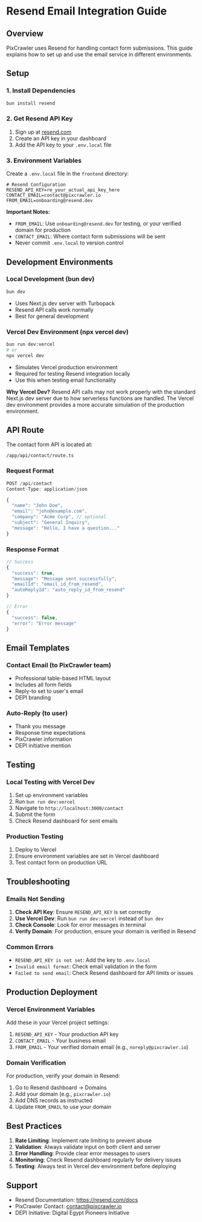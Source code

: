 # Resend Email Integration Guide

## Overview

PixCrawler uses Resend for handling contact form submissions. This guide explains how to set up and use the email
service in different environments.

## Setup

### 1. Install Dependencies

```bash
bun install resend
```

### 2. Get Resend API Key

1. Sign up at [resend.com](https://resend.com)
2. Create an API key in your dashboard
3. Add the API key to your `.env.local` file

### 3. Environment Variables

Create a `.env.local` file in the `frontend` directory:

```env
# Resend Configuration
RESEND_API_KEY=re_your_actual_api_key_here
CONTACT_EMAIL=contact@pixcrawler.io
FROM_EMAIL=onboarding@resend.dev
```

**Important Notes:**

- `FROM_EMAIL`: Use `onboarding@resend.dev` for testing, or your verified domain for production
- `CONTACT_EMAIL`: Where contact form submissions will be sent
- Never commit `.env.local` to version control

## Development Environments

### Local Development (bun dev)

```bash
bun dev
```

- Uses Next.js dev server with Turbopack
- Resend API calls work normally
- Best for general development

### Vercel Dev Environment (npx vercel dev)

```bash
bun run dev:vercel
# or
npx vercel dev
```

- Simulates Vercel production environment
- Required for testing Resend integration locally
- Use this when testing email functionality

**Why Vercel Dev?**
Resend API calls may not work properly with the standard Next.js dev server due to how serverless functions are handled.
The Vercel dev environment provides a more accurate simulation of the production environment.

## API Route

The contact form API is located at:

```
/app/api/contact/route.ts
```

### Request Format

```typescript
POST /api/contact
Content-Type: application/json

{
  "name": "John Doe",
  "email": "john@example.com",
  "company": "Acme Corp", // optional
  "subject": "General Inquiry",
  "message": "Hello, I have a question..."
}
```

### Response Format

```typescript
// Success
{
  "success": true,
  "message": "Message sent successfully",
  "emailId": "email_id_from_resend",
  "autoReplyId": "auto_reply_id_from_resend"
}

// Error
{
  "success": false,
  "error": "Error message"
}
```

## Email Templates

### Contact Email (to PixCrawler team)

- Professional table-based HTML layout
- Includes all form fields
- Reply-to set to user's email
- DEPI branding

### Auto-Reply (to user)

- Thank you message
- Response time expectations
- PixCrawler information
- DEPI initiative mention

## Testing

### Local Testing with Vercel Dev

1. Set up environment variables
2. Run `bun run dev:vercel`
3. Navigate to `http://localhost:3000/contact`
4. Submit the form
5. Check Resend dashboard for sent emails

### Production Testing

1. Deploy to Vercel
2. Ensure environment variables are set in Vercel dashboard
3. Test contact form on production URL

## Troubleshooting

### Emails Not Sending

1. **Check API Key**: Ensure `RESEND_API_KEY` is set correctly
2. **Use Vercel Dev**: Run `bun run dev:vercel` instead of `bun dev`
3. **Check Console**: Look for error messages in terminal
4. **Verify Domain**: For production, ensure your domain is verified in Resend

### Common Errors

- `RESEND_API_KEY is not set`: Add the key to `.env.local`
- `Invalid email format`: Check email validation in the form
- `Failed to send email`: Check Resend dashboard for API limits or issues

## Production Deployment

### Vercel Environment Variables

Add these in your Vercel project settings:

1. `RESEND_API_KEY` - Your production API key
2. `CONTACT_EMAIL` - Your business email
3. `FROM_EMAIL` - Your verified domain email (e.g., `noreply@pixcrawler.io`)

### Domain Verification

For production, verify your domain in Resend:

1. Go to Resend dashboard → Domains
2. Add your domain (e.g., `pixcrawler.io`)
3. Add DNS records as instructed
4. Update `FROM_EMAIL` to use your domain

## Best Practices

1. **Rate Limiting**: Implement rate limiting to prevent abuse
2. **Validation**: Always validate input on both client and server
3. **Error Handling**: Provide clear error messages to users
4. **Monitoring**: Check Resend dashboard regularly for delivery issues
5. **Testing**: Always test in Vercel dev environment before deploying

## Support

- Resend Documentation: https://resend.com/docs
- PixCrawler Contact: contact@pixcrawler.io
- DEPI Initiative: Digital Egypt Pioneers Initiative
